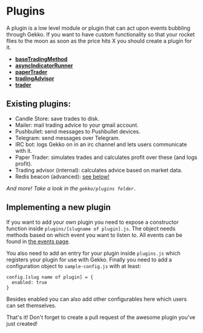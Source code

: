 # Plugins

A plugin is a low level module or plugin that can act upon events bubbling
through Gekko. If you want to have custom functionality so that your rocket
flies to the moon as soon as the price hits X you should create a plugin for it.

* **[baseTradingMethod](https://github.com/universalbit-dev/gekko-m4-globular-cluster/blob/master/plugins/tradingAdvisor/baseTradingMethod.md)**
* **[asyncIndicatorRunner](https://github.com/universalbit-dev/gekko-m4-globular-cluster/blob/master/plugins/tradingAdvisor/asyncIndicatorRunner.md)**
* **[paperTrader](https://github.com/universalbit-dev/gekko-m4-globular-cluster/blob/master/plugins/paperTrader/paperTrader.md)**
* **[tradingAdvisor](https://github.com/universalbit-dev/gekko-m4-globular-cluster/blob/master/plugins/tradingAdvisor/tradingAdvisor.md)**
* **[trader](https://github.com/universalbit-dev/gekko-m4-globular-cluster/blob/master/plugins/trader/trader.md)**

## Existing plugins:

- Candle Store: save trades to disk.
- Mailer: mail trading advice to your gmail account.
- Pushbullet: send messages to Pushbullet devices.
- Telegram: send messages over Telegram.
- IRC bot: logs Gekko on in an irc channel and lets users communicate with it.
- Paper Trader: simulates trades and calculates profit over these (and logs profit).
- Trading advisor (internal): calculates advice based on market data.
- Redis beacon (advanced): [see below!](#redis-beacon)

*And more! Take a look in the `gekko/plugins folder.`*

## Implementing a new plugin

If you want to add your own plugin you need to expose a constructor function inside
`plugins/[slugname of plugin].js`. The object needs methods based on which event you want
to listen to. All events can be found in [the events page](../architecture/events.md).

You also need to add an entry for your plugin inside `plugins.js` which registers your plugin for use with Gekko. Finally you need to add a configuration object to `sample-config.js` with at least:

    config.[slug name of plugin] = {
      enabled: true
    }

Besides enabled you can also add other configurables here which users can set themselves. 

That's it! Don't forget to create a pull request of the awesome plugin you've just created!
